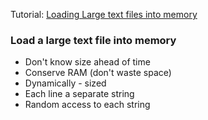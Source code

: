 Tutorial: [Loading Large text files into memory](https://youtu.be/5wzmEKjNqiU)
### Load a large text file into memory
- Don't know size ahead of time
- Conserve RAM (don't waste space)
- Dynamically - sized
- Each line a separate string
- Random access to each string
  
